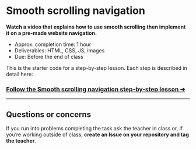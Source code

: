 # Smooth scrolling navigation

**Watch a video that explains how to use smooth scrolling then implement it on a pre-made website navigation.**

- Approx. completion time: 1 hour
- Deliverables: HTML, CSS, JS, images
- Due: Before the end of class

This is the starter code for a step-by-step lesson. Each step is described in detail here:

### [**Follow the Smooth scrolling navigation step-by-step lesson ➔**](https://learn-the-web.algonquindesign.ca/courses/javascript/smooth-scrolling-navigation/)

---

## Questions or concerns

If you run into problems completing the task ask the teacher in class or, if you’re working outside of class, **create an Issue on your repository and tag the teacher**.
